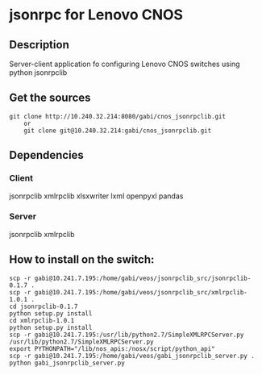 # jsonrpc for Lenovo CNOS

## Description
Server-client application fo configuring Lenovo CNOS switches using python jsonrpclib



## Get the sources
	git clone http://10.240.32.214:8080/gabi/cnos_jsonrpclib.git
        or
        git clone git@10.240.32.214:gabi/cnos_jsonrpclib.git

## Dependencies
### Client
jsonrpclib xmlrpclib xlsxwriter lxml openpyxl pandas

### Server
jsonrpclib xmlrpclib

## How to install on the switch:
    scp -r gabi@10.241.7.195:/home/gabi/veos/jsonrpclib_src/jsonrpclib-0.1.7 . 
    scp -r gabi@10.241.7.195:/home/gabi/veos/jsonrpclib_src/xmlrpclib-1.0.1 .
    cd jsonrpclib-0.1.7
    python setup.py install
    cd xmlrpclib-1.0.1
    python setup.py install
    scp -r gabi@10.241.7.195:/usr/lib/python2.7/SimpleXMLRPCServer.py /usr/lib/python2.7/SimpleXMLRPCServer.py
    export PYTHONPATH="/lib/nos_apis:/nosx/script/python_api"
    scp -r gabi@10.241.7.195:/home/gabi/veos/gabi_jsonrpclib_server.py .
    python gabi_jsonrpclib_server.py


